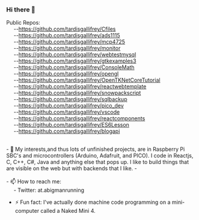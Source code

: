 ### Hi there 👋

<!--
**tardisgallifrey/tardisgallifrey** is a ✨ _special_ ✨ repository because its `README.md` (this file) appears on your GitHub profile.
-->
Public Repos:</br>
  &#160;&#160;&#160;&#160;&#160;--https://github.com/tardisgallifrey/Cfiles</br>
  &#160;&#160;&#160;&#160;&#160;--https://github.com/tardisgallifrey/ads1115</br>
  &#160;&#160;&#160;&#160;&#160;--https://github.com/tardisgallifrey/mcp4725</br>
  &#160;&#160;&#160;&#160;&#160;--https://github.com/tardisgallifrey/monitor</br>
  &#160;&#160;&#160;&#160;&#160;--https://github.com/tardisgallifrey/webtestmysql</br>
  &#160;&#160;&#160;&#160;&#160;--https://github.com/tardisgallifrey/gtkexamples3</br>
  &#160;&#160;&#160;&#160;&#160;--https://github.com/tardisgallifrey/ConsoleMath</br>
  &#160;&#160;&#160;&#160;&#160;--https://github.com/tardisgallifrey/opengl</br>
  &#160;&#160;&#160;&#160;&#160;--https://github.com/tardisgallifrey/OpenTKNetCoreTutorial<br>
  &#160;&#160;&#160;&#160;&#160;--https://github.com/tardisgallifrey/reactwebtemplate<br>
  &#160;&#160;&#160;&#160;&#160;--https://github.com/tardisgallifrey/snowpackscript<br>
  &#160;&#160;&#160;&#160;&#160;--https://github.com/tardisgallifrey/sqlbackup<br>
  &#160;&#160;&#160;&#160;&#160;--https://github.com/tardisgallifrey/pico_dev<br>
  &#160;&#160;&#160;&#160;&#160;--https://github.com/tardisgallifrey/vscode<br>
  &#160;&#160;&#160;&#160;&#160;--https://github.com/tardisgallifrey/reactcomponents<br>
  &#160;&#160;&#160;&#160;&#160;--https://github.com/tardisgallifrey/ES6Lesson<br>
  &#160;&#160;&#160;&#160;&#160;--https://github.com/tardisgallifrey/blogapi<br>
  
  
</br>
- 🔭 My interests,and thus lots of unfinished projects, are in Raspberry Pi SBC's and microcontrollers (Arduino, Adafruit, and PICO).  I code in Reactjs, C, C++, C#, Java and anything else that pops up.  I like to build things that are visible on the web but with backends that I like.
- </br>

</br>
- 📫 How to reach me:</br>
      &#160;&#160;&#160;&#160;&#160;- Twitter: at.abigmanrunning</br>
      
- ⚡ Fun fact: I've actually done machine code programming on a mini-computer called a Naked Mini 4.
